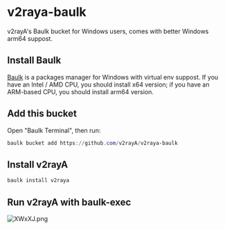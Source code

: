 # v2raya-baulk
v2rayA's Baulk bucket for Windows users, comes with better Windows arm64 suppost.

## Install Baulk

[Baulk](https://github.com/baulk/baulk) is a packages manager for Windows with virtual env suppost. If you have an Intel / AMD CPU, you should install x64 version; if you have an ARM-based CPU, you should install arm64 version.

## Add this bucket

Open "Baulk Terminal", then run:

```ps1
baulk bucket add https://github.com/v2rayA/v2raya-baulk
```

## Install v2rayA

```ps1
baulk install v2raya
```

## Run v2rayA with baulk-exec

![XWxXJ.png](https://s1.328888.xyz/2022/04/09/XWxXJ.png)